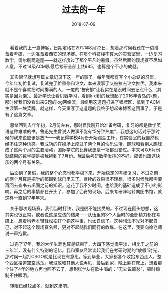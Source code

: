 ﻿---
layout: post
title: "过去的一年"
excerpt: "杂记"
comments: true
date: 2018-07-09
tags: [杂文]
---

&#160;&#160;&#160;&#160;看着我的上一篇博客，日期定格在2017年8月22日，想着那时候我还在一边准备着考研，一边准备着西安的现场赛。在那个科技楼不算大的实验室里，一边复习数学，偶尔刷两道题——就这样度过了那个平凡的暑假。虽然后面的现场赛不尽如人意，不过14级ACM队最后考研全部上线985，也算是个不小的成就。

&#160;&#160;&#160;&#160;其实很早就想写篇文章记录下这一年的事了。每年我都有写个小总结的习惯。今年年初忙复试，复试完了忙重修和论文，本来没事了又被拉去论文推优。我本来就不是个喜欢把时间排满的人，一度的“被安排”让我实在是没时间去记点什么（其实是因为懒）。最近学长让看机器学习，看到k-d树的我想起了2016年青岛的k题，那时候我们没看出来G题的log网络流，最终用这道题打进了银牌区，拿到了ACM生涯第一块奖牌。就这样，今天重写了这道题的我终于想起来博客这回事了，于是有了这篇文章。

&#160;&#160;&#160;&#160;思绪回到去年年初，2月份左右，那时候我刚开始准备考研，复习的都是数学英语这种难啃的书。鲁迅先生曾说人做事不能有“5分钟热度”，我想这句话对于那时候的我来说应该是放P——我记得学校4月份开始踢湖工杯，在实验室的我自然也经不住这种诱惑。我成功的在操场上度过了两个月的快乐生活，踢球和看别人踢球成了这两个月的主要活动，国际学院的比赛我更是一场都没错过。本来可以6月份就结束的数学硬是被我拖到了7月份。我最后考研数学发挥的不好，应该也跟这快乐的两个月有关系。

&#160;&#160;&#160;&#160;后面到了暑假，我的整个心态也都平稳下来，开始稳定的考研复习，不过之前的两个月算是把学的都踢到球门里去了。继续的效果很不理想，很多时候我都需要再回去查书去巩固之前的知识。这花了我不少时间，也给我的基础造成了不小的影响。再之后的事情都在开头了，参加了西安的现场，后来考研阵地转向图书馆，就这样一直到17年年末。

&#160;&#160;&#160;&#160;关于那次现场赛，我们当时打铁，我是很不能接受的。不过现在回头想想，这其实也很正常，或者说这是应该的结果——队伍里的3个人当时的全部精力都在考研上，想着啃老本轻轻松松打个铜这种事，也太自信了。这种想法不光对不起自己，对不起这个现场赛名额，更对不起随我们同行的教练。在这里，我要向徐老师说一声抱歉。

&#160;&#160;&#160;&#160;过完了17年，我的大学生涯也算是结束了，大四下感觉很平淡，相比于之前的三年半，没有什么特别的记忆。我和室友经常谈起我们在考研时期的“放假”时光，那时候一起打CSGO就是比现在有意思。等到毕业，大家都各个收拾东西走人，整个西区楼道空空荡荡。我没敢和其他人说再见，最后到家，晚上躺在床上，想着那个住了4年的地方再也回不去了，想到张学友在歌中唱的：“无处说离愁”，顿时抑制不住眼泪。

&#160;&#160;&#160;&#160;转眼已经12点多，就到这里吧。
